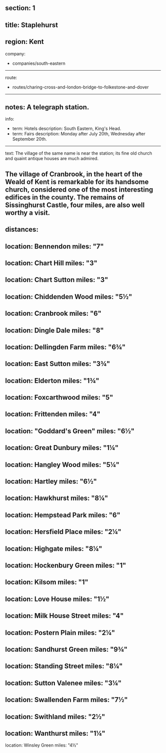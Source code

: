 section: 1
----
title: Staplehurst
----
region: Kent
----
company:
- companies/south-eastern
----
route:
- routes/charing-cross-and-london-bridge-to-folkestone-and-dover
----
notes: A telegraph station.
----
info:
- term: Hotels
  description: South Eastern, King's Head.
- term: Fairs
  description: Monday after July 20th, Wednesday after September 20th.
----
text: The village of the same name is near the station; its fine old church and quaint antique houses are much admired.

The village of Cranbrook, in the heart of the Weald of Kent is remarkable for its handsome church, considered one of the most interesting edifices in the county. The remains of Sissinghurst Castle, four miles, are also well worthy a visit.
----
distances:
- 
  location: Bennendon
  miles: "7"
- 
  location: Chart Hill
  miles: "3"
- 
  location: Chart Sutton
  miles: "3"
- 
  location: Chiddenden Wood
  miles: "5½"
- 
  location: Cranbrook
  miles: "6"
- 
  location: Dingle Dale
  miles: "8"
- 
  location: Dellingden Farm
  miles: "6¾"
- 
  location: East Sutton
  miles: "3¾"
- 
  location: Elderton
  miles: "1¾"
- 
  location: Foxcarthwood
  miles: "5"
- 
  location: Frittenden
  miles: "4"
- 
  location: "Goddard's Green"
  miles: "6½"
- 
  location: Great Dunbury
  miles: "1¼"
- 
  location: Hangley Wood
  miles: "5¼"
- 
  location: Hartley
  miles: "6½"
- 
  location: Hawkhurst
  miles: "8¼"
- 
  location: Hempstead Park
  miles: "6"
- 
  location: Hersfield Place
  miles: "2¼"
- 
  location: Highgate
  miles: "8¼"
- 
  location: Hockenbury Green
  miles: "1"
- 
  location: Kilsom
  miles: "1"
- 
  location: Love House
  miles: "1½"
- 
  location: Milk House Street
  miles: "4"
- 
  location: Postern Plain
  miles: "2¼"
- 
  location: Sandhurst Green
  miles: "9¾"
- 
  location: Standing Street
  miles: "8¼"
- 
  location: Sutton Valenee
  miles: "3¼"
- 
  location: Swallenden Farm
  miles: "7½"
- 
  location: Swithland
  miles: "2½"
- 
  location: Wanthurst
  miles: "1¼"
- 
  location: Winsley Green
  miles: "4½"

